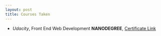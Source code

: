 ```yaml
---
layout: post
title: Courses Taken
---
```


- _Udacity_, Front End Web Development **NANODEGREE**,
[Certificate Link](https://graduation.udacity.com/confirm/RVLRPMLH)
